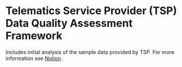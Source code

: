 # Telematics Service Provider (TSP) Data Quality Assessment Framework

Includes initial analysis of the sample data provided by TSP. For more information see [Notion](https://www.notion.so/zego/Telematics-TSP-Evaluation-Framework-f1dd40af131f45e99f4a084ea05342d1).

